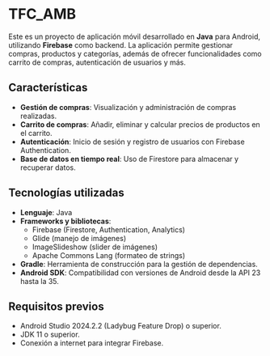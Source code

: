 # TFC_AMB

Este es un proyecto de aplicación móvil desarrollado en **Java** para Android, utilizando **Firebase** como backend. La aplicación permite gestionar compras, productos y categorías, además de ofrecer funcionalidades como carrito de compras, autenticación de usuarios y más.

## Características

- **Gestión de compras**: Visualización y administración de compras realizadas.
- **Carrito de compras**: Añadir, eliminar y calcular precios de productos en el carrito.
- **Autenticación**: Inicio de sesión y registro de usuarios con Firebase Authentication.
- **Base de datos en tiempo real**: Uso de Firestore para almacenar y recuperar datos.

## Tecnologías utilizadas

- **Lenguaje**: Java
- **Frameworks y bibliotecas**:
    - Firebase (Firestore, Authentication, Analytics)
    - Glide (manejo de imágenes)
    - ImageSlideshow (slider de imágenes)
    - Apache Commons Lang (formateo de strings)
- **Gradle**: Herramienta de construcción para la gestión de dependencias.
- **Android SDK**: Compatibilidad con versiones de Android desde la API 23 hasta la 35.

## Requisitos previos

- Android Studio 2024.2.2 (Ladybug Feature Drop) o superior.
- JDK 11 o superior.
- Conexión a internet para integrar Firebase.